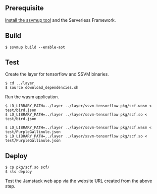 
## Prerequisite

[Install the ssvmup tool](https://www.secondstate.io/articles/ssvmup/)
and the Serverless Framework.

## Build

```
$ ssvmup build --enable-aot
```

## Test

Create the layer for tensorflow and SSVM binaries.

```
$ cd ../layer
$ source download_dependencies.sh
```

Run the wasm application.

```
$ LD_LIBRARY_PATH=../layer ../layer/ssvm-tensorflow pkg/scf.wasm < test/bird.json
$ LD_LIBRARY_PATH=../layer ../layer/ssvm-tensorflow pkg/scf.so < test/bird.json

$ LD_LIBRARY_PATH=../layer ../layer/ssvm-tensorflow pkg/scf.wasm < test/PurpleGallinule.json
$ LD_LIBRARY_PATH=../layer ../layer/ssvm-tensorflow pkg/scf.so < test/PurpleGallinule.json
```

## Deploy

```
$ cp pkg/scf.so scf/
$ sls deploy
```

Test the Jamstack web app via the website URL created from the above step.
